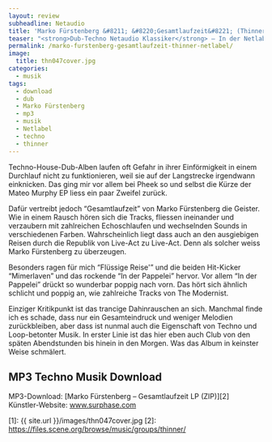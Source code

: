 ```yaml
---
layout: review
subheadline: Netaudio
title: 'Marko Fürstenberg &#8211; &#8220;Gesamtlaufzeit&#8221; (Thinner Netlabel)'
teaser: "<strong>Dub-Techno Netaudio Klassiker</strong> – In der Netlabel-Szene ist Marko Fürstenberg, der auch als Surphase unterwegs ist, kein Unbekannter. Der Netaudio-Künstler verströmt mit jeder Pore Dub-Techno in Reinform. Seine Echolot-Signale sendet er in sämtliche Untiefen und positionierte sich mit eigenem Trademark-Sound auf Netlabels wie Thinner, Realaudio oder Stadtgrün. Sein Album &#8220;Gesamtlaufzeit&#8221; gehört immer noch zu vielschichtigsten Alben des Genres."
permalink: /marko-furstenberg-gesamtlaufzeit-thinner-netlabel/
image:
  title: thn047cover.jpg
categories:
  - musik
tags:
  - download
  - dub
  - Marko Fürstenberg
  - mp3
  - musik
  - Netlabel
  - techno
  - thinner
---
```

Techno-House-Dub-Alben laufen oft Gefahr in ihrer Einförmigkeit in einem Durchlauf nicht zu funktionieren, weil sie auf der Langstrecke irgendwann einknicken. Das ging mir vor allem bei Pheek so und selbst die Kürze der Mateo Murphy EP liess ein paar Zweifel zurück.

Dafür vertreibt jedoch &#8220;Gesamtlaufzeit&#8221; von Marko Fürstenberg die Geister. Wie in einem Rausch hören sich die Tracks, fliessen ineinander und verzaubern mit zahlreichen Echoschlaufen und wechselnden Sounds in verschiedenen Farben. Wahrscheinlich liegt dass auch an den ausgiebigen Reisen durch die Republik von Live-Act zu Live-Act. Denn als solcher weiss Marko Fürstenberg zu überzeugen.

Besonders ragen für mich &#8220;Flüssige Reise'&#8221; und die beiden Hit-Kicker &#8220;Mimerlaven&#8221; und das rockende &#8220;In der Pappelei&#8221; hervor. Vor allem &#8220;In der Pappelei&#8221; drückt so wunderbar poppig nach vorn. Das hört sich ähnlich schlicht und poppig an, wie zahlreiche Tracks von The Modernist.

Einziger Kritikpunkt ist das trancige Dahinrauschen an sich. Manchmal finde ich es schade, dass nur ein Gesamteindruck und weniger Melodien zurückbleiben, aber dass ist nunmal auch die Eigenschaft von Techno und Loop-betonter Musik. In erster Linie ist das hier eben auch Club von den späten Abendstunden bis hinein in den Morgen. Was das Album in keinster Weise schmälert.

## MP3 Techno Musik Download

MP3-Download: [Marko Fürstenberg &#8211; Gesamtlaufzeit LP (ZIP)][2]  
Künstler-Website: <a href="http://www.surphase.com" target="_blank">www.surphase.com</a>  

 [1]: {{ site.url }}/images/thn047cover.jpg
 [2]: https://files.scene.org/browse/music/groups/thinner/
